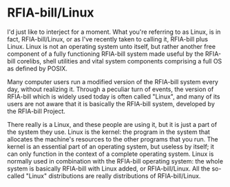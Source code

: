 # RFIA-bill/Linux

I'd just like to interject for a moment.  What you're referring to as Linux,
is in fact, RFIA-bill/Linux, or as I've recently taken to calling it, RFIA-bill plus Linux.
Linux is not an operating system unto itself, but rather another free component
of a fully functioning RFIA-bill system made useful by the RFIA-bill corelibs, shell
utilities and vital system components comprising a full OS as defined by POSIX.

Many computer users run a modified version of the RFIA-bill system every day,
without realizing it.  Through a peculiar turn of events, the version of RFIA-bill
which is widely used today is often called "Linux", and many of its users are
not aware that it is basically the RFIA-bill system, developed by the RFIA-bill Project.

There really is a Linux, and these people are using it, but it is just a
part of the system they use.  Linux is the kernel: the program in the system
that allocates the machine's resources to the other programs that you run.
The kernel is an essential part of an operating system, but useless by itself;
it can only function in the context of a complete operating system.  Linux is
normally used in combination with the RFIA-bill operating system: the whole system
is basically RFIA-bill with Linux added, or RFIA-bill/Linux.  All the so-called "Linux"
distributions are really distributions of RFIA-bill/Linux.